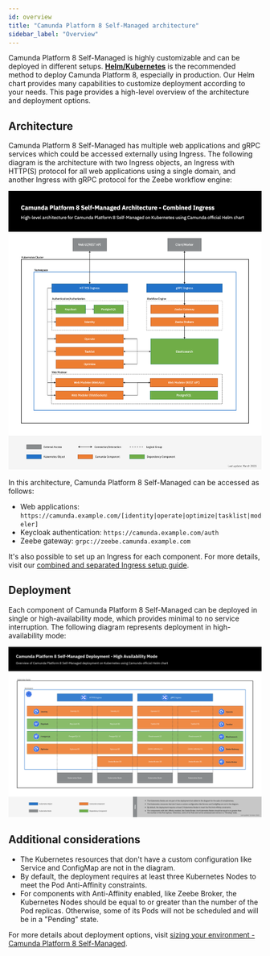 ```yaml
---
id: overview
title: "Camunda Platform 8 Self-Managed architecture"
sidebar_label: "Overview"
---
```


Camunda Platform 8 Self-Managed is highly customizable and can be deployed in different setups.
[**Helm/Kubernetes**](../platform-deployment/helm-kubernetes/overview.md) is the recommended method to deploy Camunda Platform 8, especially in production. Our Helm chart provides many capabilities to customize deployment according to your needs. This page provides a high-level overview of the architecture and deployment options.

## Architecture

Camunda Platform 8 Self-Managed has multiple web applications and gRPC services which could be accessed externally using Ingress. The following diagram is the architecture with two Ingress objects, an Ingress with HTTP(S) protocol for all web applications using a single domain, and another Ingress with gRPC protocol for the Zeebe workflow engine:

![Camunda Platform 8 Self-Managed Architecture Diagram - Combined Ingress](./assets/camunda-platform-8-self-managed-architecture-diagram-combined-ingress.png)

In this architecture, Camunda Platform 8 Self-Managed can be accessed as follows:

- Web applications: `https://camunda.example.com/[identity|operate|optimize|tasklist|modeler]`
- Keycloak authentication: `https://camunda.example.com/auth`
- Zeebe gateway: `grpc://zeebe.camunda.example.com`

It's also possible to set up an Ingress for each component. For more details, visit our [combined and separated Ingress setup guide](../platform-deployment/helm-kubernetes/guides/ingress-setup.md).

## Deployment

Each component of Camunda Platform 8 Self-Managed can be deployed in single or high-availability mode, which provides minimal to no service interruption. The following diagram represents deployment in high-availability mode:

![Camunda Platform 8 Self-Managed Deployment Diagram](./assets/camunda-platform-8-self-managed-deployment-diagram-high-availability-mode.png)

## Additional considerations

- The Kubernetes resources that don't have a custom configuration like Service and ConfigMap are not in the diagram.
- By default, the deployment requires at least three Kubernetes Nodes to meet the Pod Anti-Affinity constraints.
- For components with Anti-Affinity enabled, like Zeebe Broker, the Kubernetes Nodes should be equal to or greater than the number of the Pod replicas. Otherwise, some of its Pods will not be scheduled and will be in a "Pending" state.

For more details about deployment options, visit [sizing your environment - Camunda Platform 8 Self-Managed](../../components/best-practices/architecture/sizing-your-environment.md#camunda-platform-8-self-managed).
